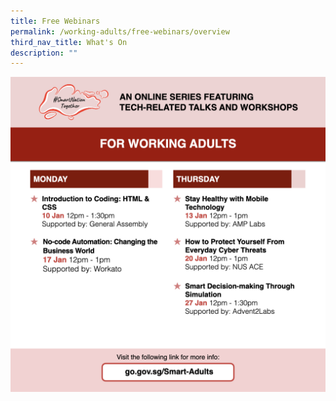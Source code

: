 ```yaml
---
title: Free Webinars
permalink: /working-adults/free-webinars/overview
third_nav_title: What's On
description: ""
---
```




![Alt text for image on Isomer site](/images/WA-Jan2022.png)